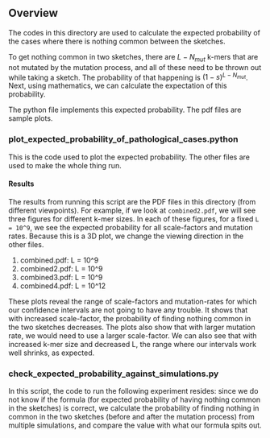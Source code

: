## Overview
The codes in this directory are used to calculate the expected probability of the cases where there is nothing common between the sketches.

To get nothing common in two sketches, there are $`L-N_{mut}`$ k-mers that are not mutated by the mutation process, and all of these need to be thrown out while taking a sketch. The probability of that happening is $`(1-s)^{L - N_{mut}}`$. Next, using mathematics, we can calculate the expectation of this probability.

The python file implements this expected probability. The pdf files are sample plots.

### plot_expected_probability_of_pathological_cases.python

This is the code used to plot the expected probability. The other files are used to make the whole thing run.

#### Results

The results from running this script are the PDF files in this directory (from different viewpoints). For example, if we look at `combined2.pdf`, we will see three figures for different k-mer sizes. In each of these figures, for a fixed `L = 10^9`, we see the expected probability for all scale-factors and mutation rates. Because this is a 3D plot, we change the viewing direction in the other files.

1. combined.pdf: L = 10^9
1. combined2.pdf: L = 10^9
1. combined3.pdf: L = 10^9
1. combined4.pdf: L = 10^12

These plots reveal the range of scale-factors and mutation-rates for which our confidence intervals are not going to have any trouble. It shows that with increased scale-factor, the probability of finding nothing common in the two sketches decreases. The plots also show that with larger mutation rate, we would need to use a larger scale-factor. We can also see that with increased k-mer size and decreased L, the range where our intervals work well shrinks, as expected.

### check_expected_probability_against_simulations.py

In this script, the code to run the following experiment resides: since we do not know if the formula (for expected probability of having nothing common in the sketches) is correct, we calculate the probability of finding nothing in common in the two sketches (before and after the mutation process) from multiple simulations, and compare the value with what our formula spits out.

